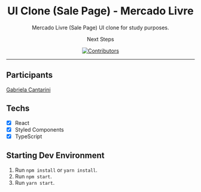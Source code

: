 <h1 align="center">
UI Clone (Sale Page) - Mercado Livre
</h1>

<p align="center">Mercado Livre (Sale Page) UI clone for study purposes.</p>
<p align="center"> Next Steps</p>

<p align="center">
  <a href="https://github.com/gabicantarini/ecommerce">
    <img src="https://github.com/gabicantarini/ecommerce" alt="Contributors">
  </a>
</p>

<hr>

## Participants

[Gabriela Cantarini](https://github.com/gabicantarini)

## Techs

- [x] React
- [x] Styled Components
- [x] TypeScript

## Starting Dev Environment

1. Run `npm install` or `yarn install`.<br />
2. Run `npm start`.<br />
3. Run `yarn start`.<br />
